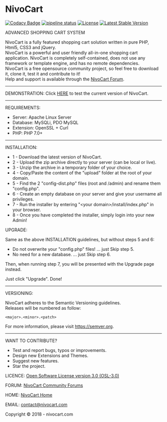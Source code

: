 # NivoCart

[![Codacy Badge](https://api.codacy.com/project/badge/Grade/f083a576fade4a7f83d5459569f0fe96)](https://www.codacy.com/app/nivocart/nivocart?utm_source=github.com&amp;utm_medium=referral&amp;utm_content=nivocart/nivocart&amp;utm_campaign=Badge_Grade) [![pipeline status](https://gitlab.com/nivocart/nivocart/badges/master/pipeline.svg)](https://gitlab.com/nivocart/nivocart/commits/master) [![License](https://poser.pugx.org/nivocart/nivocart/license)](https://packagist.org/packages/nivocart/nivocart) [![Latest Stable Version](https://poser.pugx.org/nivocart/nivocart/v/stable)](https://packagist.org/packages/nivocart/nivocart)

ADVANCED SHOPPING CART SYSTEM

NivoCart is a fully featured shopping cart solution written in pure PHP, Html5, CSS3 and jQuery.<br />
NivoCart is a powerful and user friendly all-in-one shopping cart application. NivoCart is completely self-contained, does not use any framework or template engine, and has no remote dependencies.<br />
NivoCart is a free opensource community project, so feel free to download it, clone it, test it and contribute to it!<br />
Help and support is available through the <a href="http://forum.nivocart.com" title="Forum">NivoCart Forum</a>.

_____________________________________________________________________________________________

DEMONSTRATION: Click <a href="https://nivocart.com/index.php?route=demonstration/demonstration" title="Demos">HERE</a> to test the current version of NivoCart.
_____________________________________________________________________________________________


REQUIREMENTS:
- Server: Apache Linux Server
- Database: MySQLi, PDO MySQL
- Extension: OpenSSL + Curl
- PHP: PHP 7.0+

_____________________________________________________________________________________________


INSTALLATION:

- 1 - Download the latest version of NivoCart.
- 2 - Upload the zip archive directly to your server (can be local or live).
- 3 - Unzip the archive in a temporary folder of your choice.
- 4 - Copy/Paste the content of the "upload" folder at the root of your domain.
- 5 - Find the 2 "config-dist.php" files (root and /admin) and rename them "config.php".
- 6 - Create an empty database on your server and give your username all privileges.
- 7 - Run the installer by entering "&lt;your domain&gt;/install/index.php" in your browser.
- 8 - Once you have completed the installer, simply login into your new Admin!


UPGRADE:

Same as the above INSTALLATION guidelines, but without steps 5 and 6:
- Do not overwrite your "config.php" files!  ... just Skip step 5.
- No need for a new database.  ... just Skip step 6.

Then, when running step 7, you will be presented with the Upgrade page instead.

Just click "Upgrade". Done!

_____________________________________________________________________________________________


VERSIONING:

NivoCart adheres to the Semantic Versioning guidelines.<br />
Releases will be numbered as follow:
<p><code>&lt;major&gt;.&lt;minor&gt;.&lt;patch&gt;</code></p>
For more information, please visit <a href="https://semver.org" rel="nofollow">https://semver.org</a>.

_____________________________________________________________________________________________


WANT TO CONTRIBUTE?
- Test and report bugs, typos or improvements.
- Design new Extensions and Themes.
- Suggest new features.
- Star the project.


LICENCE: <a href="https://opensource.org/licenses/OSL-3.0" title="License">Open Software License version 3.0 (OSL-3.0)</a>

FORUM: <a href="http://forum.nivocart.com" title="Forum">NivoCart Community Forums</a>

HOME: <a href="https://nivocart.com" title="Home">NivoCart Home</a>

EMAIL: contact@nivocart.com


Copyright &copy; 2018 - nivocart.com
